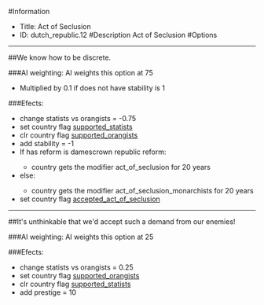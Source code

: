 #Information
 - Title: Act of Seclusion
 - ID: dutch_republic.12
#Description
Act of Seclusion
#Options

___
##We know how to be discrete.

###AI weighting:
AI weights this option at 75
 - Multiplied by 0.1 if does not have stability is 1


###Efects:<ul><li>change statists vs orangists = -0.75</li><li>set country flag [supported_statists](../flags/supported_statists.md)</li><li>clr country flag [supported_orangists](../flags/supported_orangists.md)</li><li>add stability = -1</li><li>If has reform is damescrown republic reform:</li><ul><li>country gets the modifier act_of_seclusion for 20 years</li></ul><li>else:</li><ul><li>country gets the modifier act_of_seclusion_monarchists for 20 years</li></ul><li>set country flag [accepted_act_of_seclusion](../flags/accepted_act_of_seclusion.md)</li></ul>

___
##It's unthinkable that we'd accept such a demand from our enemies!

###AI weighting:
AI weights this option at 25


###Efects:<ul><li>change statists vs orangists = 0.25</li><li>set country flag [supported_orangists](../flags/supported_orangists.md)</li><li>clr country flag [supported_statists](../flags/supported_statists.md)</li><li>add prestige = 10</li></ul>
